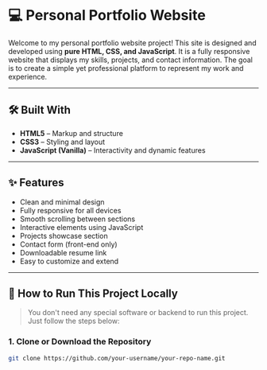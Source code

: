 # 💻 Personal Portfolio Website

Welcome to my personal portfolio website project! This site is designed and developed using **pure HTML, CSS, and JavaScript**. It is a fully responsive website that displays my skills, projects, and contact information. The goal is to create a simple yet professional platform to represent my work and experience.

---

## 🛠️ Built With

- **HTML5** – Markup and structure  
- **CSS3** – Styling and layout  
- **JavaScript (Vanilla)** – Interactivity and dynamic features  

---

## ✨ Features

- Clean and minimal design  
- Fully responsive for all devices  
- Smooth scrolling between sections  
- Interactive elements using JavaScript  
- Projects showcase section  
- Contact form (front-end only)  
- Downloadable resume link  
- Easy to customize and extend

---

## 📂 How to Run This Project Locally

> You don't need any special software or backend to run this project. Just follow the steps below:

### 1. Clone or Download the Repository

```bash
git clone https://github.com/your-username/your-repo-name.git
